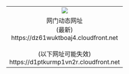 ﻿<table>
  <tr></tr>
  <tr><td colspan=2 align=center><img src="https://dz61wuktboaj4.cloudfront.net/Up/oGate.jpg" /></td></tr>
  <tr><td colspan=2 align=center>网门动态网址<br/>(最新)
<br>https://dz61wuktboaj4.cloudfront.net
<br/><br/>(以下网址可能失效)
<br>https://d1ptkurmp1vn2r.cloudfront.net
    </td>
  </tr>
</table>
